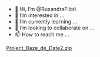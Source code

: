- 👋 Hi, I’m @RuxandraFiloti
- 👀 I’m interested in ...
- 🌱 I’m currently learning ...
- 💞️ I’m looking to collaborate on ...
- 📫 How to reach me ...

<!---
RuxandraFiloti/RuxandraFiloti is a ✨ special ✨ repository because its `README.md` (this file) appears on your GitHub profile.
You can click the Preview link to take a look at your changes.
--->
[Proiect_Baze_de_Date2.zip](https://github.com/RuxandraFiloti/RuxandraFiloti/files/9053315/Proiect_Baze_de_Date2.zip)
